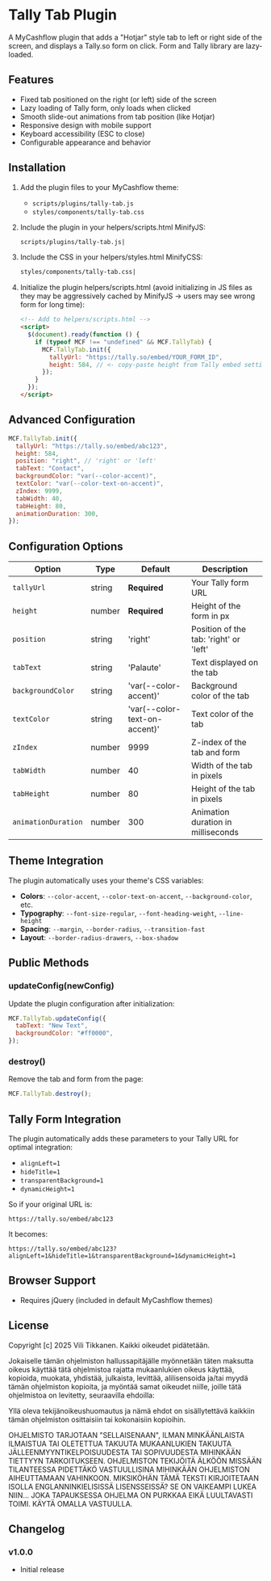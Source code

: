 # Tally Tab Plugin

A MyCashflow plugin that adds a "Hotjar" style tab to left or right side of the screen, and displays a Tally.so form on click. Form and Tally library are lazy-loaded.

## Features

- Fixed tab positioned on the right (or left) side of the screen
- Lazy loading of Tally form, only loads when clicked
- Smooth slide-out animations from tab position (like Hotjar)
- Responsive design with mobile support
- Keyboard accessibility (ESC to close)
- Configurable appearance and behavior

## Installation

1. Add the plugin files to your MyCashflow theme:

   - `scripts/plugins/tally-tab.js`
   - `styles/components/tally-tab.css`

2. Include the plugin in your helpers/scripts.html MinifyJS:

   ```html
   scripts/plugins/tally-tab.js|
   ```

3. Include the CSS in your helpers/styles.html MinifyCSS:

   ```html
   styles/components/tally-tab.css|
   ```

4. Initialize the plugin helpers/scripts.html (avoid initializing in JS files as they may be aggressively cached by MinifyJS -> users may see wrong form for long time):
   ```html
   <!-- Add to helpers/scripts.html -->
   <script>
     $(document).ready(function () {
       if (typeof MCF !== "undefined" && MCF.TallyTab) {
         MCF.TallyTab.init({
           tallyUrl: "https://tally.so/embed/YOUR_FORM_ID",
           height: 584, // <- copy-paste height from Tally embed settings
         });
       }
     });
   </script>
   ```

## Advanced Configuration

```javascript
MCF.TallyTab.init({
  tallyUrl: "https://tally.so/embed/abc123",
  height: 584,
  position: "right", // 'right' or 'left'
  tabText: "Contact",
  backgroundColor: "var(--color-accent)",
  textColor: "var(--color-text-on-accent)",
  zIndex: 9999,
  tabWidth: 40,
  tabHeight: 80,
  animationDuration: 300,
});
```

## Configuration Options

| Option              | Type   | Default                       | Description                            |
| ------------------- | ------ | ----------------------------- | -------------------------------------- |
| `tallyUrl`          | string | **Required**                  | Your Tally form URL                    |
| `height`            | number | **Required**                  | Height of the form in px               |
| `position`          | string | 'right'                       | Position of the tab: 'right' or 'left' |
| `tabText`           | string | 'Palaute'                     | Text displayed on the tab              |
| `backgroundColor`   | string | 'var(--color-accent)'         | Background color of the tab            |
| `textColor`         | string | 'var(--color-text-on-accent)' | Text color of the tab                  |
| `zIndex`            | number | 9999                          | Z-index of the tab and form            |
| `tabWidth`          | number | 40                            | Width of the tab in pixels             |
| `tabHeight`         | number | 80                            | Height of the tab in pixels            |
| `animationDuration` | number | 300                           | Animation duration in milliseconds     |

## Theme Integration

The plugin automatically uses your theme's CSS variables:

- **Colors**: `--color-accent`, `--color-text-on-accent`, `--background-color`, etc.
- **Typography**: `--font-size-regular`, `--font-heading-weight`, `--line-height`
- **Spacing**: `--margin`, `--border-radius`, `--transition-fast`
- **Layout**: `--border-radius-drawers`, `--box-shadow`

## Public Methods

### updateConfig(newConfig)

Update the plugin configuration after initialization:

```javascript
MCF.TallyTab.updateConfig({
  tabText: "New Text",
  backgroundColor: "#ff0000",
});
```

### destroy()

Remove the tab and form from the page:

```javascript
MCF.TallyTab.destroy();
```

## Tally Form Integration

The plugin automatically adds these parameters to your Tally URL for optimal integration:

- `alignLeft=1`
- `hideTitle=1`
- `transparentBackground=1`
- `dynamicHeight=1`

So if your original URL is:

```
https://tally.so/embed/abc123
```

It becomes:

```
https://tally.so/embed/abc123?alignLeft=1&hideTitle=1&transparentBackground=1&dynamicHeight=1
```

## Browser Support

- Requires jQuery (included in default MyCashflow themes)

## License

Copyright [c] 2025 Vili Tikkanen. Kaikki oikeudet pidätetään.

Jokaiselle tämän ohjelmiston hallussapitäjälle myönnetään täten maksutta oikeus käyttää tätä ohjelmistoa rajatta mukaanlukien oikeus käyttää, kopioida, muokata, yhdistää, julkaista, levittää, alilisensoida ja/tai myydä tämän ohjelmiston kopioita, ja myöntää samat oikeudet niille, joille tätä ohjelmistoa on levitetty, seuraavilla ehdoilla:

Yllä oleva tekijänoikeushuomautus ja nämä ehdot on sisällytettävä kaikkiin tämän ohjelmiston osittaisiin tai kokonaisiin kopioihin.

OHJELMISTO TARJOTAAN "SELLAISENAAN", ILMAN MINKÄÄNLAISTA ILMAISTUA TAI OLETETTUA TAKUUTA MUKAANLUKIEN TAKUUTA JÄLLEENMYYNTIKELPOISUUDESTA TAI SOPIVUUDESTA MIHINKÄÄN TIETTYYN TARKOITUKSEEN. OHJELMISTON TEKIJÖITÄ ÄLKÖÖN MISSÄÄN TILANTEESSA PIDETTÄKÖ VASTUULLISINA MIHINKÄÄN OHJELMISTON AIHEUTTAMAAN VAHINKOON. MIKSIKÖHÄN TÄMÄ TEKSTI KIRJOITETAAN ISOLLA ENGLANNINKIELISISSÄ LISENSSEISSÄ? SE ON VAIKEAMPI LUKEA NIIN... JOKA TAPAUKSESSA OHJELMA ON PURKKAA EIKÄ LUULTAVASTI TOIMI. KÄYTÄ OMALLA VASTUULLA.

## Changelog

### v1.0.0

- Initial release
